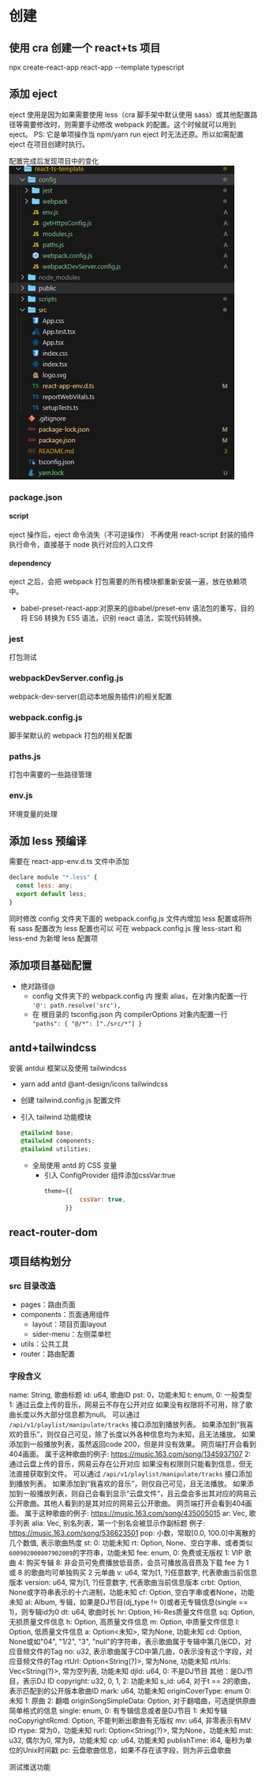 # 创建

## 使用 cra 创建一个 react+ts 项目

npx create-react-app react-app --template typescript

## 添加 eject

eject 使用是因为如果需要使用 less（cra 脚手架中默认使用 sass）或其他配置路径等需要修改时，则需要手动修改 webpack 的配置。这个时候就可以用到 eject。
PS: 它是单项操作当 npm/yarn run eject 时无法还原。所以如需配置 eject 在项目创建时执行。

配置完成后发现项目中的变化
![这是图片](static/img/image.png)

### package.json

#### script

eject 操作后，eject 命令消失（不可逆操作）
不再使用 react-script 封装的插件执行命令，直接基于 node 执行对应的入口文件

#### dependency

eject 之后，会把 webpack 打包需要的所有模块都重新安装一遍，放在依赖项中。

-   babel-preset-react-app:对原来的@babel/preset-env 语法包的重写，目的将 ES6 转换为 ES5 语法，识别 react 语法，实现代码转换。

### jest

打包测试

### webpackDevServer.config.js

webpack-dev-server(启动本地服务插件)的相关配置

### webpack.config.js

脚手架默认的 webpack 打包的相关配置

### paths.js

打包中需要的一些路径管理

### env.js

环境变量的处理

## 添加 less 预编译

需要在 react-app-env.d.ts 文件中添加

```js
declare module "*.less" {
  const less: any;
  export default less;
}
```

同时修改 config 文件夹下面的 webpack.config.js 文件内增加 less 配置或将所有 sass 配置改为 less 配置也可以
可在 webpack.config.js 搜 less-start 和 less-end 为新增 less 配置项

## 添加项目基础配置

-   绝对路径@
    -   config 文件夹下的 webpack.config 内 搜索 alias，在对象内配置一行 `'@': path.resolve('src'),`
    -   在 根目录的 tsconfig.json 内 compilerOptions 对象内配置一行 `"paths": { "@/*": ["./src/*"] }`

## antd+tailwindcss

安装 antdui 框架以及使用 tailwindcss

-   yarn add antd @ant-design/icons tailwindcss
-   创建 tailwind.config.js 配置文件
-   引入 tailwind 功能模块

    ```css
    @tailwind base;
    @tailwind components;
    @tailwind utilities;
    ```

    -   全局使用 antd 的 CSS 变量
        -   引入 ConfigProvider 组件添加cssVar:true
            ```js
            theme={{
                      cssVar: true,
                  }}
            ```

## react-router-dom

## 项目结构划分

### src 目录改造

- pages：路由页面
- components：页面通用组件
  - layout：项目页面layout
  - sider-menu：左侧菜单栏
- utils：公共工具
- router：路由配置


### 字段含义
name: String, 歌曲标题
id: u64, 歌曲ID
pst: 0，功能未知
t: enum,
  0: 一般类型
  1: 通过云盘上传的音乐，网易云不存在公开对应
    如果没有权限将不可用，除了歌曲长度以外大部分信息都为null。
    可以通过 `/api/v1/playlist/manipulate/tracks` 接口添加到播放列表。
    如果添加到“我喜欢的音乐”，则仅自己可见，除了长度以外各种信息均为未知，且无法播放。
    如果添加到一般播放列表，虽然返回code 200，但是并没有效果。
    网页端打开会看到404画面。
    属于这种歌曲的例子: https://music.163.com/song/1345937107
  2: 通过云盘上传的音乐，网易云存在公开对应
    如果没有权限则只能看到信息，但无法直接获取到文件。
    可以通过 `/api/v1/playlist/manipulate/tracks` 接口添加到播放列表。
    如果添加到“我喜欢的音乐”，则仅自己可见，且无法播放。
    如果添加到一般播放列表，则自己会看到显示“云盘文件”，且云盘会多出其对应的网易云公开歌曲。其他人看到的是其对应的网易云公开歌曲。
    网页端打开会看到404画面。
    属于这种歌曲的例子: https://music.163.com/song/435005015
ar: Vec<Artist>, 歌手列表
alia: Vec<String>,
  别名列表，第一个别名会被显示作副标题
  例子: https://music.163.com/song/536623501
pop: 小数，常取[0.0, 100.0]中离散的几个数值, 表示歌曲热度
st: 0: 功能未知
rt: Option<String>, None、空白字串、或者类似`600902000007902089`的字符串，功能未知
fee: enum,
  0: 免费或无版权
  1: VIP 歌曲
  4: 购买专辑
  8: 非会员可免费播放低音质，会员可播放高音质及下载
  fee 为 1 或 8 的歌曲均可单独购买 2 元单曲
v: u64, 常为[1, ?]任意数字, 代表歌曲当前信息版本
version: u64, 常为[1, ?]任意数字, 代表歌曲当前信息版本
crbt: Option<String>, None或字符串表示的十六进制，功能未知
cf: Option<String>, 空白字串或者None，功能未知
al: Album, 专辑，如果是DJ节目(dj_type != 0)或者无专辑信息(single == 1)，则专辑id为0
dt: u64, 歌曲时长
hr: Option<Quality>, Hi-Res质量文件信息
sq: Option<Quality>, 无损质量文件信息
h: Option<Quality>, 高质量文件信息
m: Option<Quality>, 中质量文件信息
l: Option<Quality>, 低质量文件信息
a: Option<未知>, 常为None, 功能未知
cd: Option<String>, None或如"04", "1/2", "3", "null"的字符串，表示歌曲属于专辑中第几张CD，对应音频文件的Tag
no: u32, 表示歌曲属于CD中第几曲，0表示没有这个字段，对应音频文件的Tag
rtUrl: Option<String(?)>, 常为None, 功能未知
rtUrls: Vec<String(?)>, 常为空列表, 功能未知
djId: u64,
  0: 不是DJ节目
  其他：是DJ节目，表示DJ ID
copyright: u32, 0, 1, 2: 功能未知
s_id: u64, 对于t == 2的歌曲，表示匹配到的公开版本歌曲ID
mark: u64, 功能未知
originCoverType: enum
  0: 未知
  1: 原曲
  2: 翻唱
originSongSimpleData: Option<SongSimpleData>, 对于翻唱曲，可选提供原曲简单格式的信息
single: enum,
  0: 有专辑信息或者是DJ节目
  1: 未知专辑
noCopyrightRcmd: Option<NoCopyrightRcmd>, 不能判断出歌曲有无版权
mv: u64, 非零表示有MV ID
rtype: 常为0，功能未知
rurl: Option<String(?)>, 常为None，功能未知
mst: u32, 偶尔为0, 常为9，功能未知
cp: u64, 功能未知
publishTime: i64, 毫秒为单位的Unix时间戳
pc: 云盘歌曲信息，如果不存在该字段，则为非云盘歌曲


测试推送功能